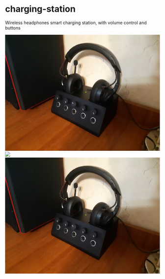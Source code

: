 # charging-station
Wireless headphones smart charging station, with volume control and buttons

<img src="pics/20210112_204133.jpg" width="900">
<img src="pics/20201227_050745.jpg" width="900">


<html>
<head>

</head>
<body>
<div class="imgbox">
    <img class="center-fit" src='pics/20210112_204133.jpg'>
</div>
</body>
</html>
